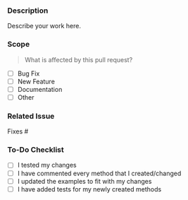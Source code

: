 ### Description
Describe your work here.

### Scope
> What is affected by this pull request?

- [ ] Bug Fix
- [ ] New Feature
- [ ] Documentation
- [ ] Other

### Related Issue
Fixes #


### To-Do Checklist
- [ ] I tested my changes
- [ ] I have commented every method that I created/changed
- [ ] I updated the examples to fit with my changes
- [ ] I have added tests for my newly created methods
